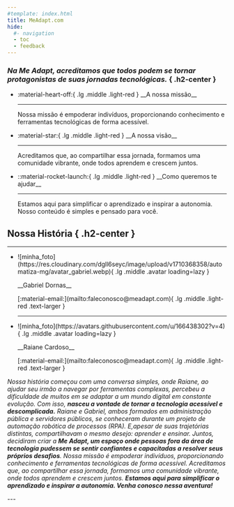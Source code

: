```yaml
---
#template: index.html
title: MeAdapt.com
hide:
  #- navigation
  - toc
  - feedback
---
```


### _Na Me Adapt, acreditamos que todos podem se tornar protagonistas de suas jornadas tecnológicas._ { .h2-center }

<div class="grid cards card-border-radius" markdown>

- <p class="text-larger" markdown>:material-heart-off:{ .lg .middle .light-red } __A nossa missão__</p>

    ---

    Nossa missão é empoderar indivíduos, proporcionando conhecimento e ferramentas tecnológicas de forma acessível.


- <p class="text-larger" markdown>:material-star:{ .lg .middle .light-red } __A nossa visão__</p>

    ---

    Acreditamos que, ao compartilhar essa jornada, formamos uma comunidade vibrante, onde todos aprendem e crescem juntos.


- <p class="text-larger" markdown>::material-rocket-launch:{ .lg .middle .light-red } __Como queremos te ajudar__</p>

    ---

    Estamos aqui para simplificar o aprendizado e inspirar a autonomia. Nosso conteúdo é simples e pensado para você.


</div>


## Nossa História { .h2-center }
---

<div class="grid" markdown> 

- <p class="p-center" markdown>![minha_foto](https://res.cloudinary.com/dgll6seyc/image/upload/v1710368358/automatiza-mg/avatar_gabriel.webp){ .lg .middle .avatar loading=lazy }</p>


    <p class="p-center" markdown>__Gabriel Dornas__</p>
    <p class="p-center" markdown>
      [:material-email:](mailto:faleconosco@meadapt.com){ .lg .middle .light-red .text-larger }
    </p>
    
     ---

- <p class="p-center" markdown>![minha_foto](https://avatars.githubusercontent.com/u/166438302?v=4){ .lg .middle .avatar loading=lazy }</p>


    <p class="p-center" markdown>__Raiane Cardoso__</p>
    
    <p class="p-center" markdown>
      [:material-email:](mailto:faleconosco@meadapt.com){ .lg .middle .light-red .text-larger }
    </p>

_Nossa história começou com uma conversa simples, onde Raiane, ao ajudar seu irmão a navegar por ferramentas complexas, percebeu a dificuldade de muitos em se adaptar a um mundo digital em constante evolução. Com isso, **nasceu a vontade de tornar a tecnologia acessível e descomplicada.** Raiane e Gabriel, ambos formados em administração pública e servidores públicos, se conheceram durante um projeto de automação robótica de processos (RPA). E,apesar de suas trajetórias distintas, compartilhavam o mesmo desejo: aprender e ensinar. Juntos, decidiram criar a **Me Adapt, um espaço onde pessoas fora da área de tecnologia pudessem se sentir confiantes e capacitadas a resolver seus próprios desafios**. Nossa missão é empoderar indivíduos, proporcionando conhecimento e ferramentas tecnológicas de forma acessível.
Acreditamos que, ao compartilhar essa jornada, formamos uma comunidade vibrante, onde todos aprendem e crescem juntos. **Estamos aqui para simplificar o aprendizado e inspirar a autonomia. Venha conosco nessa aventura!**_

</div>
---